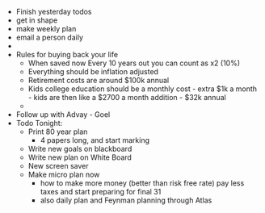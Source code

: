 - Finish yesterday todos
- get in shape 
- make weekly plan
- email a person daily
- 
- Rules for buying back your life
    - When saved now Every 10 years out you can count as x2 (10%)
    - Everything should be inflation adjusted
    - Retirement costs are around $100k annual
    - Kids college education should be a monthly cost - extra $1k a month - kids are then like a $2700 a month addition - $32k annual
    - 
- Follow up with Advay - Goel
- Todo Tonight:
    - Print 80 year plan 
        - 4 papers long, and start marking
    - Write new goals on blackboard
    - Write new plan on White Board
    - New screen saver
    - Make micro plan now
        - how to make more money (better than risk free rate) pay less taxes and start preparing for final 31
        - also daily plan and Feynman planning through Atlas
